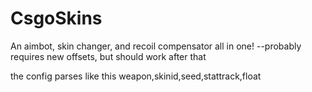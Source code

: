 # CsgoSkins
An aimbot, skin changer, and recoil compensator all in one!
--probably requires new offsets, but should work after that

the config parses like this
weapon,skinid,seed,stattrack,float

